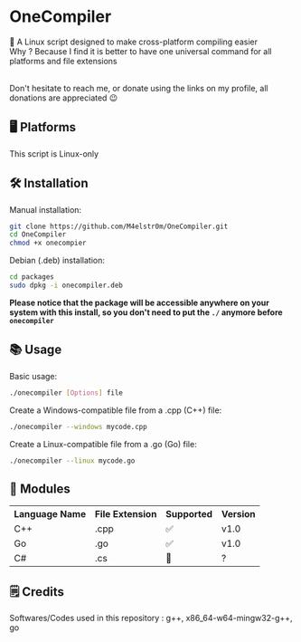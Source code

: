 # **OneCompiler**
💠  A Linux script designed to make cross-platform compiling easier
<br>Why ? Because I find it is better to have one universal command for all platforms and file extensions

<br>
Don't hesitate to reach me, or donate using the links on my profile, all donations are appreciated 😉

## 🖥️ Platforms
This script is Linux-only

## 🛠️ Installation
Manual installation:
```bash
git clone https://github.com/M4elstr0m/OneCompiler.git
cd OneCompiler
chmod +x onecompier
```
Debian (.deb) installation:
```bash
cd packages
sudo dpkg -i onecompiler.deb
```
**Please notice that the package will be accessible anywhere on your system with this install, so you don't need to put the ```./``` anymore before ```onecompiler```**
## 📚 Usage
Basic usage:
```bash
./onecompiler [Options] file
```

Create a Windows-compatible file from a .cpp (C++) file:
```bash
./onecompiler --windows mycode.cpp
```

Create a Linux-compatible file from a .go (Go) file:
```bash
./onecompiler --linux mycode.go
```
## 🧩 Modules
<div>
<table>
  <tr>
    <th>Language Name</th>
    <th>File Extension</th>
    <th>Supported</th>
    <th>Version</th>
  </tr>
  <tr>
    <td>C++</td>
    <td>.cpp</td>
    <td>✅</td>
    <td>v1.0</td>
  </tr>
  <tr>
    <td>Go</td>
    <td>.go</td>
    <td>✅</td>
    <td>v1.0</td>
  </tr>
  <tr>
    <td>C#</td>
    <td>.cs</td>
    <td>🚧</td>
    <td>?</td>
  </tr>
</table>
</div>

## 🗒️ Credits
Softwares/Codes used in this repository : g++, x86_64-w64-mingw32-g++, go
